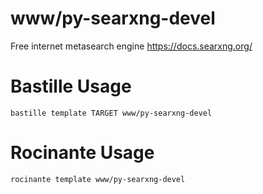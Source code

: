 # www/py-searxng-devel
Free internet metasearch engine
https://docs.searxng.org/

# Bastille Usage
```shell
bastille template TARGET www/py-searxng-devel
```

# Rocinante Usage
```shell
rocinante template www/py-searxng-devel
```
